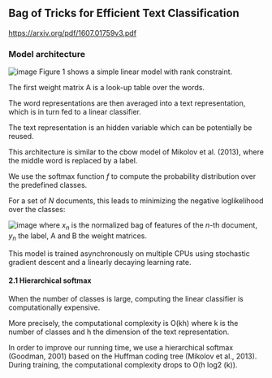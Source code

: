## Bag of Tricks for Efficient Text Classification
https://arxiv.org/pdf/1607.01759v3.pdf

### Model architecture

![image](https://cloud.githubusercontent.com/assets/1518919/18031769/f3b1bb84-6d29-11e6-9334-bab5225d39b6.png)
Figure 1 shows a simple linear model with rank constraint. 

The first weight matrix A is a look-up table over the words. 

The word representations are then averaged into a text representation, which is in turn fed to a linear classifier. 

The text representation is an hidden variable which can be potentially be reused. 

This architecture is similar to the cbow model of Mikolov et al. (2013), where the middle word is replaced by a label. 

We use the softmax function $f$ to compute the probability distribution over the predefined classes. 

For a set of $N$ documents, this leads to minimizing the negative loglikelihood over the classes:

![image](https://cloud.githubusercontent.com/assets/1518919/18031924/96282f06-6d2f-11e6-9142-aecf2f56999f.png)
where $x_n$ is the normalized bag of features of the $n$-th document, $y_n$ the label, A and B the weight matrices.

This model is trained asynchronously on multiple CPUs using stochastic gradient descent and a linearly decaying learning rate.

#### 2.1 Hierarchical softmax
When the number of classes is large, computing the linear classifier is computationally expensive. 

More precisely, the computational complexity is O(kh) where k is the number of classes and h the dimension of the text representation. 

In order to improve our running time, we use a hierarchical softmax (Goodman, 2001) based on the Huffman coding tree (Mikolov et al., 2013). During training, the computational complexity drops to O(h log2
(k)).